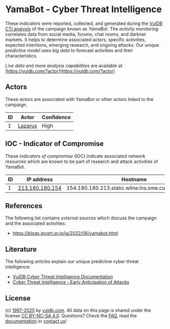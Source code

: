 # YamaBot - Cyber Threat Intelligence

These _indicators_ were reported, collected, and generated during the [VulDB CTI analysis](https://vuldb.com/?kb.cti) of the campaign known as _YamaBot_. The _activity monitoring_ correlates data from social media, forums, chat rooms, and darknet markets. It helps to determine associated actors, specific activities, expected intentions, emerging research, and ongoing attacks. Our unique _predictive model_ uses _big data_ to forecast activities and their characteristics.

_Live data_ and more _analysis capabilities_ are available at [https://vuldb.com/?actor](https://vuldb.com/?actor)

## Actors

These _actors_ are associated with YamaBot or other actors linked to the campaign.

ID | Actor | Confidence
-- | ----- | ----------
1 | [Lazarus](https://vuldb.com/?actor.lazarus) | High

## IOC - Indicator of Compromise

These _indicators of compromise_ (IOC) indicate associated network resources which are known to be part of research and attack activities of YamaBot.

ID | IP address | Hostname | Actor | Confidence
-- | ---------- | -------- | ----- | ----------
1 | [213.180.180.154](https://vuldb.com/?ip.213.180.180.154) | 154.180.180.213.static.wline.lns.sme.cust.swisscom.ch | [Lazarus](https://vuldb.com/?actor.lazarus) | High

## References

The following list contains _external sources_ which discuss the campaign and the associated activities:

* https://blogs.jpcert.or.jp/ja/2022/06/yamabot.html

## Literature

The following _articles_ explain our unique predictive cyber threat intelligence:

* [VulDB Cyber Threat Intelligence Documentation](https://vuldb.com/?kb.cti)
* [Cyber Threat Intelligence - Early Anticipation of Attacks](https://www.scip.ch/en/?labs.20201022)

## License

(c) [1997-2025](https://vuldb.com/?kb.changelog) by [vuldb.com](https://vuldb.com/?kb.about). All data on this page is shared under the license [CC BY-NC-SA 4.0](https://creativecommons.org/licenses/by-nc-sa/4.0/). Questions? Check the [FAQ](https://vuldb.com/?kb.faq), read the [documentation](https://vuldb.com/?kb) or [contact us](https://vuldb.com/?contact)!
